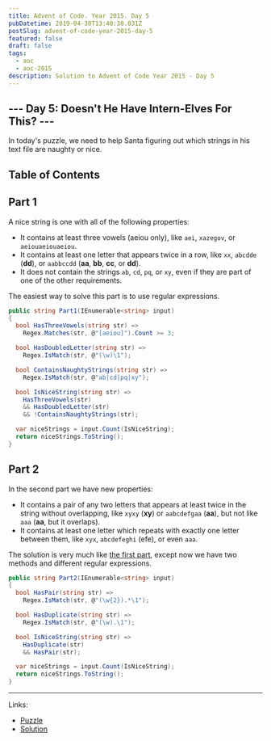 ```yaml
---
title: Advent of Code. Year 2015. Day 5
pubDatetime: 2019-04-30T13:40:38.031Z
postSlug: advent-of-code-year-2015-day-5
featured: false
draft: false
tags:
  - aoc
  - aoc-2015
description: Solution to Advent of Code Year 2015 - Day 5
---
```


## --- Day 5: Doesn't He Have Intern-Elves For This? ---

In today's puzzle, we need to help Santa figuring out which strings in his text file are naughty or nice.

## Table of Contents

## Part 1

A nice string is one with all of the following properties:

- It contains at least three vowels (aeiou only), like `aei`, `xazegov`, or `aeiouaeiouaeiou`.
- It contains at least one letter that appears twice in a row, like `xx`, `abcdde` (**dd**), or `aabbccdd` (**aa**, **bb**, **cc**, or **dd**).
- It does not contain the strings `ab`, `cd`, `pq`, or `xy`, even if they are part of one of the other requirements.

The easiest way to solve this part is to use regular expressions.

```csharp
public string Part1(IEnumerable<string> input)
{
  bool HasThreeVowels(string str) =>
    Regex.Matches(str, @"[aeiou]").Count >= 3;

  bool HasDoubledLetter(string str) =>
    Regex.IsMatch(str, @"(\w)\1");

  bool ContainsNaughtyStrings(string str) =>
    Regex.IsMatch(str, @"ab|cd|pq|xy");

  bool IsNiceString(string str) =>
    HasThreeVowels(str)
    && HasDoubledLetter(str)
    && !ContainsNaughtyStrings(str);

  var niceStrings = input.Count(IsNiceString);
  return niceStrings.ToString();
}
```

## Part 2

In the second part we have new properties:

- It contains a pair of any two letters that appears at least twice in the string without overlapping, like `xyxy` (**xy**) or `aabcdefgaa` (**aa**), but not like `aaa` (**aa**, but it overlaps).
- It contains at least one letter which repeats with exactly one letter between them, like `xyx`, `abcdefeghi` (efe), or even `aaa`.

The solution is very much like [the first part](#part-1), except now we have two methods and different regular expressions.

```csharp
public string Part2(IEnumerable<string> input)
{
  bool HasPair(string str) =>
    Regex.IsMatch(str, @"(\w{2}).*\1");

  bool HasDuplicate(string str) =>
    Regex.IsMatch(str, @"(\w).\1");

  bool IsNiceString(string str) =>
    HasDuplicate(str)
    && HasPair(str);

  var niceStrings = input.Count(IsNiceString);
  return niceStrings.ToString();
}
```

---

Links:

- [Puzzle](https://adventofcode.com/2015/day/5)
- [Solution](https://github.com/PDmatrix/advent-of-code/tree/master/CSharp/Solutions/2015/5)
